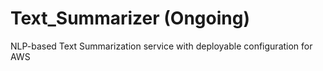 # Text_Summarizer (Ongoing)
NLP-based Text Summarization service with deployable configuration for AWS
